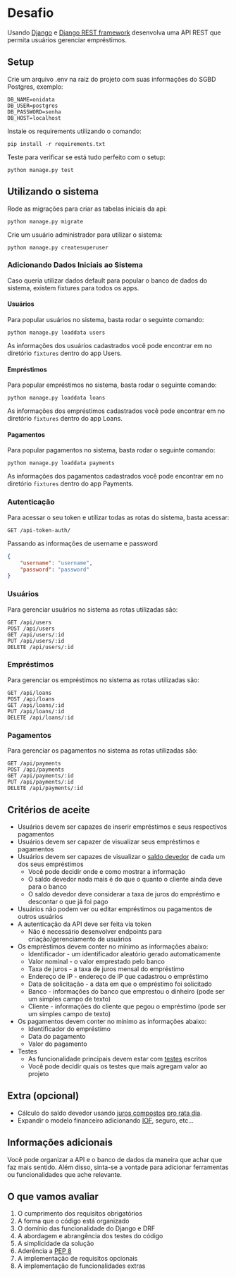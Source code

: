 # Desafio

Usando [Django](https://www.djangoproject.com/) e [Django REST framework](https://www.django-rest-framework.org/) desenvolva uma API REST que permita usuários gerenciar empréstimos.

## Setup

Crie um arquivo .env na raiz do projeto com suas informações do SGBD Postgres, exemplo:

```dotenv
DB_NAME=onidata
DB_USER=postgres
DB_PASSWORD=senha
DB_HOST=localhost
```

Instale os requirements utilizando o comando:

```shell script
pip install -r requirements.txt
```

Teste para verificar se está tudo perfeito com o setup:

```shell script
python manage.py test
```

## Utilizando o sistema

Rode as migrações para criar as tabelas iniciais da api:

```shell script
python manage.py migrate
```

Crie um usuário administrador para utilizar o sistema:

```shell script
python manage.py createsuperuser
```

### Adicionando Dados Iniciais ao Sistema

Caso queria utilizar dados default para popular o banco de dados do sistema, existem fixtures para todos os apps.

#### Usuários

Para popular usuários no sistema, basta rodar o seguinte comando:

```shell script
python manage.py loaddata users
```

As informações dos usuários cadastrados você pode encontrar em no diretório ```fixtures``` dentro do app Users.

#### Empréstimos

Para popular empréstimos no sistema, basta rodar o seguinte comando:

```shell script
python manage.py loaddata loans
```

As informações dos empréstimos cadastrados você pode encontrar em no diretório ```fixtures``` dentro do app Loans.

#### Pagamentos

Para popular pagamentos no sistema, basta rodar o seguinte comando:

```shell script
python manage.py loaddata payments
```

As informações dos pagamentos cadastrados você pode encontrar em no diretório ```fixtures``` dentro do app Payments.

### Autenticação

Para acessar o seu token e utilizar todas as rotas do sistema, basta acessar:

```
GET /api-token-auth/
```

Passando as informações de username e password

```json
{
    "username": "username",
    "password": "password"
}
```

### Usuários

Para gerenciar usuários no sistema as rotas utilizadas são:

```
GET /api/users
POST /api/users
GET /api/users/:id
PUT /api/users/:id
DELETE /api/users/:id
```

### Empréstimos

Para gerenciar os empréstimos no sistema as rotas utilizadas são:

```
GET /api/loans
POST /api/loans
GET /api/loans/:id
PUT /api/loans/:id
DELETE /api/loans/:id
```

### Pagamentos

Para gerenciar os pagamentos no sistema as rotas utilizadas são:

```
GET /api/payments
POST /api/payments
GET /api/payments/:id
PUT /api/payments/:id
DELETE /api/payments/:id
```

## Critérios de aceite
* Usuários devem ser capazes de inserir empréstimos e seus respectivos pagamentos
* Usuários devem ser capazer de visualizar seus empréstimos e pagamentos
* Usuários devem ser capazes de visualizar o [saldo devedor](https://duckduckgo.com/?q=saldo+devedor) de cada um dos seus empréstimos
    * Você pode decidir onde e como mostrar a informação
    * O saldo devedor nada mais é do que o quanto o cliente ainda deve para o banco
    * O saldo devedor deve considerar a taxa de juros do empréstimo e descontar o que já foi pago
* Usuários não podem ver ou editar empréstimos ou pagamentos de outros usuários
* A autenticação da API deve ser feita via token
    * Não é necessário desenvolver endpoints para criação/gerenciamento de usuários
* Os empréstimos devem conter no mínimo as informações abaixo:
    * Identificador - um identificador aleatório gerado automaticamente
    * Valor nominal - o valor emprestado pelo banco
    * Taxa de juros - a taxa de juros mensal do empréstimo
    * Endereço de IP - endereço de IP que cadastrou o empréstimo
    * Data de solicitação - a data em que o empréstimo foi solicitado
    * Banco - informações do banco que emprestou o dinheiro (pode ser um simples campo de texto)
    * Cliente - informações do cliente que pegou o empréstimo (pode ser um simples campo de texto)
* Os pagamentos devem conter no mínimo as informações abaixo:
    * Identificador do empréstimo
    * Data do pagamento
    * Valor do pagamento
* Testes
    * As funcionalidade principais devem estar com [testes](https://docs.djangoproject.com/en/3.1/topics/testing/) escritos
    * Você pode decidir quais os testes que mais agregam valor ao projeto

## Extra (opcional)
* Cálculo do saldo devedor usando [juros compostos](https://duckduckgo.com/?q=juros+compostos) [pro rata dia](https://duckduckgo.com/?q=pro+rata+dia).
* Expandir o modelo financeiro adicionando [IOF](https://duckduckgo.com/?q=imposto+sobre+operações+financeiras+operação+de+crédito), seguro, etc...

## Informações adicionais
Você pode organizar a API e o banco de dados da maneira que achar que faz mais sentido. Além disso, sinta-se a vontade para adicionar ferramentas ou funcionalidades que ache relevante.

## O que vamos avaliar
1. O cumprimento dos requisitos obrigatórios
2. A forma que o código está organizado
3. O domínio das funcionalidade do Django e DRF
4. A abordagem e abrangência dos testes do código
5. A simplicidade da solução
6. Aderência a [PEP 8](https://duckduckgo.com/?q=pep8)
7. A implementação de requisitos opcionais
8. A implementação de funcionalidades extras
